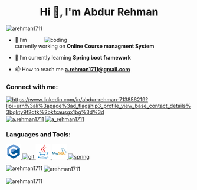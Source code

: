 <h1 align="center">Hi 👋, I'm Abdur Rehman</h1>
<p align="left"> <img src="https://komarev.com/ghpvc/?username=arehman1711&label=Profile%20views&color=0e75b6&style=flat" alt="arehman1711" /> </p>
<img align="right" alt="coding" width="400" src="https://i.pinimg.com/originals/50/83/e0/5083e0a2a7dcaae07c142e8b87036a27.gif">


- 🔭 I’m currently working on **Online Course managment System**

- 🌱 I’m currently learning **Spring boot framework**

- 📫 How to reach me **a.rehman1711@gmail.com**

<h3 align="left">Connect with me:</h3>
<p align="left">
<a href="https://linkedin.com/in/https://www.linkedin.com/in/abdur-rehman-713856219?lipi=urn%3ali%3apage%3ad_flagship3_profile_view_base_contact_details%3bqkty9f2dtk%2bkfxausgx1bg%3d%3d" target="blank"><img align="center" src="https://raw.githubusercontent.com/rahuldkjain/github-profile-readme-generator/master/src/images/icons/Social/linked-in-alt.svg" alt="https://www.linkedin.com/in/abdur-rehman-713856219?lipi=urn%3ali%3apage%3ad_flagship3_profile_view_base_contact_details%3bqkty9f2dtk%2bkfxausgx1bg%3d%3d" height="30" width="40" /></a>
<a href="https://instagram.com/a.rehman1711" target="blank"><img align="center" src="https://raw.githubusercontent.com/rahuldkjain/github-profile-readme-generator/master/src/images/icons/Social/instagram.svg" alt="a.rehman1711" height="30" width="40" /></a>
<a href="https://www.hackerrank.com/a_rehman1711" target="blank"><img align="center" src="https://raw.githubusercontent.com/rahuldkjain/github-profile-readme-generator/master/src/images/icons/Social/hackerrank.svg" alt="a_rehman1711" height="30" width="40" /></a>
</p>

<h3 align="left">Languages and Tools:</h3>
<p align="left"> <a href="https://www.cprogramming.com/" target="_blank" rel="noreferrer"> <img src="https://raw.githubusercontent.com/devicons/devicon/master/icons/c/c-original.svg" alt="c" width="40" height="40"/> </a> <a href="https://git-scm.com/" target="_blank" rel="noreferrer"> <img src="https://www.vectorlogo.zone/logos/git-scm/git-scm-icon.svg" alt="git" width="40" height="40"/> </a> <a href="https://www.java.com" target="_blank" rel="noreferrer"> <img src="https://raw.githubusercontent.com/devicons/devicon/master/icons/java/java-original.svg" alt="java" width="40" height="40"/> </a> <a href="https://www.mysql.com/" target="_blank" rel="noreferrer"> <img src="https://raw.githubusercontent.com/devicons/devicon/master/icons/mysql/mysql-original-wordmark.svg" alt="mysql" width="40" height="40"/> </a> <a href="https://spring.io/" target="_blank" rel="noreferrer"> <img src="https://www.vectorlogo.zone/logos/springio/springio-icon.svg" alt="spring" width="40" height="40"/> </a> </p>

<p><img align="left" src="https://github-readme-stats.vercel.app/api/top-langs?username=arehman1711&show_icons=true&locale=en&layout=compact" alt="arehman1711" /></p>

<p>&nbsp;<img align="center" src="https://github-readme-stats.vercel.app/api?username=arehman1711&show_icons=true&locale=en" alt="arehman1711" /></p>

<p><img align="center" src="https://github-readme-streak-stats.herokuapp.com/?user=arehman1711&" alt="arehman1711" /></p>
